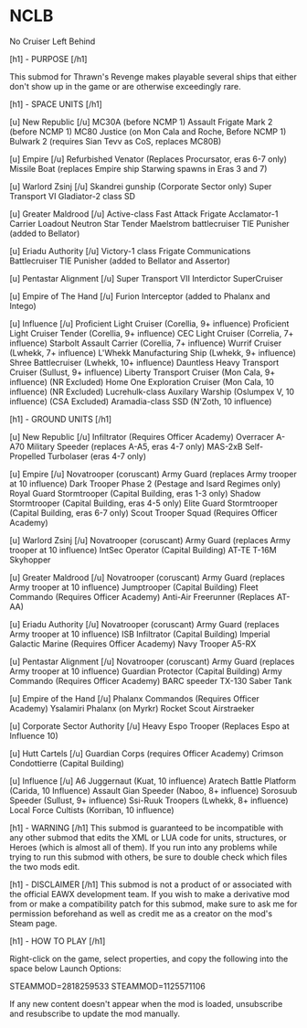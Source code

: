 # NCLB
No Cruiser Left Behind

[h1] - PURPOSE [/h1]

This submod for Thrawn's Revenge makes playable several ships that either 
don't show up in the game or are otherwise exceedingly rare.

[h1] - SPACE UNITS [/h1]

[u] New Republic [/u]
MC30A (before NCMP 1)
Assault Frigate Mark 2 (before NCMP 1)
MC80 Justice (on Mon Cala and Roche, Before NCMP 1)
Bulwark 2 (requires Sian Tevv as CoS, replaces MC80B)

[u] Empire [/u]
Refurbished Venator (Replaces Procursator, eras 6-7 only)
Missile Boat (replaces Empire ship Starwing spawns in Eras 3 and 7)

[u] Warlord Zsinj [/u]
Skandrei gunship (Corporate Sector only)
Super Transport VI
Gladiator-2 class SD

[u] Greater Maldrood [/u]
Active-class Fast Attack Frigate
Acclamator-1 Carrier Loadout
Neutron Star Tender
Maelstrom battlecruiser
TIE Punisher (added to Bellator)

[u] Eriadu Authority [/u]
Victory-1 class Frigate
Communications Battlecruiser
TIE Punisher (added to Bellator and Assertor)

[u] Pentastar Alignment [/u]
Super Transport VII Interdictor
SuperCruiser

[u] Empire of The Hand [/u]
Furion Interceptor (added to Phalanx and Intego)

[u] Influence [/u]
Proficient Light Cruiser (Corellia, 9+ influence)
Proficient Light Cruiser Tender (Corellia, 9+ influence)
CEC Light Cruiser (Correlia, 7+ influence)
Starbolt Assault Carrier (Corellia, 7+ influence)
Wurrif Cruiser (Lwhekk, 7+ influence)
L'Whekk Manufacturing Ship (Lwhekk, 9+ influence)
Shree Battlecruiser (Lwhekk, 10+ influence)
Dauntless Heavy Transport Cruiser (Sullust, 9+ influence)
Liberty Transport Cruiser (Mon Cala, 9+ influence) (NR Excluded)
Home One Exploration Cruiser (Mon Cala, 10 influence) (NR Excluded)
Lucrehulk-class Auxilary Warship (Oslumpex V, 10 influence) (CSA Excluded)
Aramadia-class SSD (N'Zoth, 10 influence)

[h1] - GROUND UNITS [/h1]

[u] New Republic [/u]
Infiltrator (Requires Officer Academy)
Overracer
A-A70 Military Speeder (replaces A-A5, eras 4-7 only)
MAS-2xB Self-Propelled Turbolaser (eras 4-7 only)

[u] Empire [/u]
Novatrooper (coruscant) 
Army Guard (replaces Army trooper at 10 influence)
Dark Trooper Phase 2 (Pestage and Isard Regimes only)
Royal Guard Stormtrooper (Capital Building, eras 1-3 only)
Shadow Stormtrooper (Capital Building, eras 4-5 only)
Elite Guard Stormtrooper (Capital Building, eras 6-7 only)
Scout Trooper Squad (Requires Officer Academy)

[u] Warlord Zsinj [/u]
Novatrooper (coruscant)
Army Guard (replaces Army trooper at 10 influence)
IntSec Operator (Capital Building)
AT-TE
T-16M Skyhopper

[u] Greater Maldrood [/u]
Novatrooper (coruscant)
Army Guard (replaces Army trooper at 10 influence)
Jumptrooper (Capital Building)
Fleet Commando (Requires Officer Academy)
Anti-Air Freerunner (Replaces AT-AA)

[u] Eriadu Authority [/u]
Novatrooper (coruscant)
Army Guard (replaces Army trooper at 10 influence)
ISB Infiltrator (Capital Building)
Imperial Galactic Marine (Requires Officer Academy)
Navy Trooper
A5-RX

[u] Pentastar Alignment [/u]
Novatrooper (coruscant)
Army Guard (replaces Army trooper at 10 influence)
Guardian Protector (Capital Building)
Army Commando (Requires Officer Academy)
BARC speeder
TX-130 Saber Tank

[u] Empire of the Hand [/u]
Phalanx Commandos (Requires Officer Academy)
Ysalamiri Phalanx (on Myrkr)
Rocket Scout
Airstraeker

[u] Corporate Sector Authority [/u]
Heavy Espo Trooper (Replaces Espo at Influence 10)

[u] Hutt Cartels [/u]
Guardian Corps (requires Officer Academy)
Crimson Condottierre (Capital Building)


[u] Influence [/u]
A6 Juggernaut (Kuat, 10 influence)
Aratech Battle Platform (Carida, 10 Influence)
Assault Gian Speeder (Naboo, 8+ influence)
Sorosuub Speeder (Sullust, 9+ influence)
Ssi-Ruuk Troopers (Lwhekk, 8+ influence)
Local Force Cultists (Korriban, 10 influence)



[h1] - WARNING [/h1]
This submod is guaranteed to be incompatible with any other submod that edits the XML or LUA code for units, structures, or Heroes (which is almost all of them). If you run into any problems while trying to run this submod with others, be sure to double check which files the two mods edit.

[h1] - DISCLAIMER [/h1]
This submod is not a product of or associated with the official EAWX development team.
If you wish to make a derivative mod from or make a compatibility patch for this submod, make sure to ask me for permission beforehand as well as credit me as a creator on the mod's Steam page. 

[h1] - HOW TO PLAY [/h1]

Right-click on the game, select properties, and copy the following into the space below Launch Options:

STEAMMOD=2818259533 STEAMMOD=1125571106

If any new content doesn't appear when the mod is loaded, unsubscribe and resubscribe to update the mod manually.
